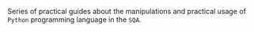 <html>
  <body>
<p>Series of practical guides about the manipulations and practical usage of <code>Python</code> programming language in the <code>SQA</code>.</p>
  </body>
</html>

